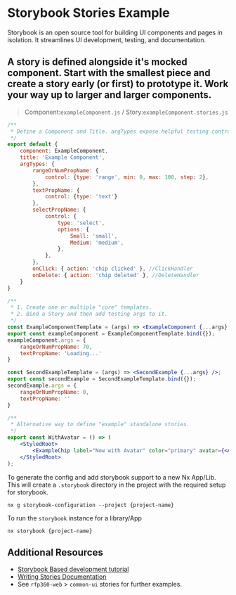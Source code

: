 # Storybook Stories Example

Storybook is an open source tool for building UI components and pages in isolation. 
It streamlines UI development, testing, and documentation.

A story is defined alongside it's mocked component. 
Start with the smallest piece and create a story early (or first) to prototype it.
Work your way up to larger and larger components.
---

> Component:`exampleComponent.js` / Story:`exampleComponent.stories.js`

```jsx
/**
 * Define a Component and Title. argTypes expose helpful testing controls in Storybook.
 */
export default {
    component: ExampleComponent,
    title: 'Example Component',
    argTypes: {
        rangeOrNumPropName: {
            control: {type: 'range', min: 0, max: 100, step: 2},
        },
        textPropName: {
            control: {type: 'text'}
        },
        selectPropName: {
            control: {
                type: 'select',
                options: {
                    Small: 'small',
                    Medium: 'medium',
                },
            },
        },
        onClick: { action: 'chip clicked' }, //ClickHandler
        onDelete: { action: 'chip deleted' }, //DeleteHandler
    }
}

/**
 * 1. Create one or multiple "core" templates.
 * 2. Bind a Story and then add testing args to it.
 */
const ExampleComponentTemplate = (args) => <ExampleComponent {...args} />;
export const exampleComponent = ExampleComponentTemplate.bind({});
exampleComponent.args = {
    rangeOrNumPropName: 70,
    textPropName: 'Loading...'
}

const SecondExampleTemplate = (args) => <SecondExample {...args} />;
export const secondExample = SecondExampleTemplate.bind({});
secondExample.args = {
    rangeOrNumPropName: 0,
    textPropName: ''
}

/**
 * Alternative way to define "example" standalone stories.
 */
export const WithAvatar = () => (
    <StyledRoot>
        <ExampleChip label="Now with Avatar" color="primary" avatar={<Avatar>M</Avatar>} />
    </StyledRoot>
);
```

To generate the config and add storybook support to a new Nx App/Lib.
This will create a `.storybook` directory in the project with the required setup for storybook.
````
nx g storybook-configuration --project {project-name}
````

To run the `storybook` instance for a library/App
````
nx storybook {project-name}
````

## Additional Resources
* [Storybook Based development tutorial](https://storybook.js.org/tutorials/intro-to-storybook/react/en/get-started/)
* [Writing Stories Documentation](https://storybook.js.org/docs/react/writing-stories/introduction)
* See `rfp360-web` > `common-ui` stories for further examples.
